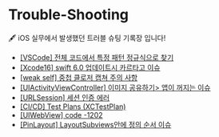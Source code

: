 
# Trouble-Shooting
🖋️ iOS 실무에서 발생했던 트러블 슈팅 기록장 입니다!

- [[VSCode] 전체 코드에서 특정 패턴 정규식으로 찾기](https://github.com/Youngminah/Trouble-Shooting/issues/8)
- [[Xcode16] swift 6.0 업데이트시 카르타고 이슈](https://github.com/Youngminah/Trouble-Shooting/issues/7)
- [[weak self] 중첩 클로저 캡쳐 주의 사항](https://github.com/Youngminah/Trouble-Shooting/issues/6)
- [[UIActivityViewController] 이미지 공유하기> 앱이 꺼지는 이슈](https://github.com/Youngminah/Trouble-Shooting/issues/5)
- [[URLSession] 세션 인증 에러](https://github.com/Youngminah/Trouble-Shooting/issues/4)
- [[CI/CD] Test Plans (XCTestPlan)](https://github.com/Youngminah/Trouble-Shooting/issues/3)
- [[UIWebView] code -1202](https://github.com/Youngminah/Trouble-Shooting/issues/2)
- [[PinLayout] LayoutSubviews안에 정의 순서 이슈](https://github.com/Youngminah/Trouble-Shooting/issues/1)